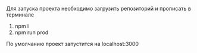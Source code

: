 Для запуска проекта необходимо загрузить репозиторий и прописать в терминале
1. npm i
2. npm run prod

По умолчанию проект запустится на localhost:3000
